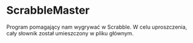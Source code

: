 # ScrabbleMaster
Program pomagający nam wygrywać w Scrabble. W celu uproszczenia, cały słownik został umieszczony w pliku głównym.
